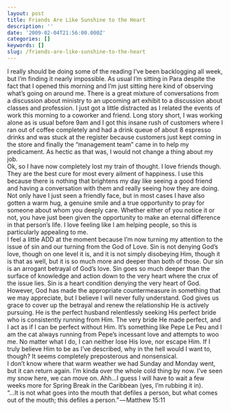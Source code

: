 ```yaml
---
layout: post
title: Friends Are Like Sunshine to the Heart
description: ''
date: '2009-02-04T21:56:00.000Z'
categories: []
keywords: []
slug: /friends-are-like-sunshine-to-the-heart
---
```


I really should be doing some of the reading I’ve been backlogging all week, but I’m finding it nearly impossible. As usual I’m sitting in Para despite the fact that I opened this morning and I’m just sitting here kind of observing what’s going on around me. There is a great mixture of conversations from a discussion about ministry to an upcoming art exhibit to a discussion about classes and profession. I just got a little distracted as I related the events of work this morning to a coworker and friend. Long story short, I was working alone as is usual before 9am and I got this insane rush of customers where I ran out of coffee completely and had a drink queue of about 8 espresso drinks and was stuck at the register because customers just kept coming in the store and finally the “management team” came in to help my predicament. As hectic as that was, I would not change a thing about my job.  
Ok, so I have now completely lost my train of thought. I love friends though. They are the best cure for most every ailment of happiness. I use this because there is nothing that brightens my day like seeing a good friend and having a conversation with them and really seeing how they are doing. Not only have I just seen a friendly face, but in most cases I have also gotten a warm hug, a genuine smile and a true opportunity to pray for someone about whom you deeply care. Whether either of you notice it or not, you have just been given the opportunity to make an eternal difference in that person’s life. I love feeling like I am helping people, so this is particularly appealing to me.  
I feel a little ADD at the moment because I’m now turning my attention to the issue of sin and our turning from the God of Love. Sin is not denying God’s love, though on one level it is, and it is not simply disobeying Him, though it is that as well, but it is so much more and deeper than both of those. Our sin is an arrogant betrayal of God’s love. Sin goes so much deeper than the surface of knowledge and action down to the very heart where the crux of the issue lies. Sin is a heart condition denying the very heart of God. However, God has made the appropriate countermeasure in something that we may appreciate, but I believe I will never fully understand. God gives us grace to cover up the betrayal and renew the relationship He is actively pursuing. He is the perfect husband relentlessly seeking His perfect bride who is consistently running from Him. The very bride He made perfect, and I act as if I can be perfect without Him. It’s something like Pepe Le Peu and I am the cat always running from Pepe’s incessant love and attempts to woo me. No matter what I do, I can neither lose His love, nor escape Him. If I truly believe Him to be as I’ve described, why in the hell would I want to, though? It seems completely preposterous and nonsensical.  
I don’t know where that warm weather we had Sunday and Monday went, but it can return again. I’m kinda over the whole cold thing by now. I’ve seen my snow here, we can move on. Ahh…I guess I will have to wait a few weeks more for Spring Break in the Caribbean (yes, I’m rubbing it in).  
“…It is not what goes into the mouth that defiles a person, but what comes out of the mouth; this defiles a person.” — Matthew 15:11